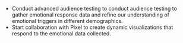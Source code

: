 - Conduct advanced audience testing to conduct audience testing to gather emotional response data and refine our understanding of emotional triggers in different demographics.
- Start collaboration with Pixel to create dynamic visualizations that respond to the emotional data collected.